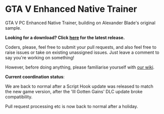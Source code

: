# GTA V Enhanced Native Trainer

GTA V PC Enhanced Native Trainer, building on Alexander Blade's original sample.

**Looking for a download? Click [here](https://github.com/gtav-ent/GTAV-EnhancedNativeTrainer/releases) for the latest release.**

Coders, please, feel free to submit your pull requests, and also feel free to raise issues or take on existing unassigned issues. Just leave a comment to say you're working on something!

However, before doing anything, please familiarise yourself with [our wiki](https://github.com/gtav-ent/GTAV-EnhancedNativeTrainer/wiki).

**Current coordination status**:

We are back to normal after a Script Hook update was released to match the new game version, after the 'Ill Gotten Gains' DLC update broke compatibility.

Pull request processing etc is now back to normal after a holiday.
